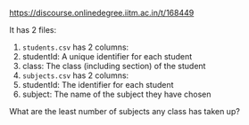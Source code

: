 https://discourse.onlinedegree.iitm.ac.in/t/168449

It has 2 files:</p>
<ol>
<li><code>students.csv</code> has 2 columns:</li>
<li>studentId: A unique identifier for each student</li>
<li>class: The class (including section) of the student</li>
<li><code>subjects.csv</code> has 2 columns:</li>
<li>studentId: The identifier for each student</li>
<li>subject: The name of the subject they have chosen</li>
</ol>
<p>What are the least number of subjects any class has taken up?